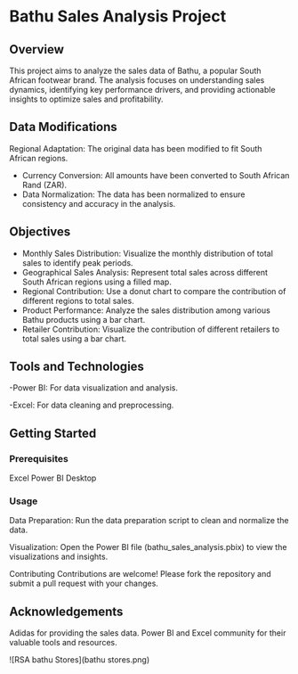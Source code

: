 # Bathu Sales Analysis Project
## Overview
This project aims to analyze the sales data of Bathu, a popular South African footwear brand. The analysis focuses on understanding sales dynamics, identifying key performance drivers, and providing actionable insights to optimize sales and profitability.

## Data Modifications
Regional Adaptation: The original data has been modified to fit South African regions.

- Currency Conversion: All amounts have been converted to South African Rand (ZAR).
- Data Normalization: The data has been normalized to ensure consistency and accuracy in the analysis.
## Objectives
- Monthly Sales Distribution: Visualize the monthly distribution of total sales to identify peak periods.
- Geographical Sales Analysis: Represent total sales across different South African regions using a filled map.
- Regional Contribution: Use a donut chart to compare the contribution of different regions to total sales.
- Product Performance: Analyze the sales distribution among various Bathu products using a bar chart.
- Retailer Contribution: Visualize the contribution of different retailers to total sales using a bar chart.

## Tools and Technologies
-Power BI: For data visualization and analysis.

-Excel: For data cleaning and preprocessing.

## Getting Started
### Prerequisites
Excel
Power BI Desktop

### Usage
Data Preparation: Run the data preparation script to clean and normalize the data.

Visualization: Open the Power BI file (bathu_sales_analysis.pbix) to view the visualizations and insights.

Contributing Contributions are welcome! Please fork the repository and submit a pull request with your changes.

## Acknowledgements
Adidas for providing the sales data.
Power BI and Excel community for their valuable tools and resources.


![RSA bathu Stores](bathu stores.png)

